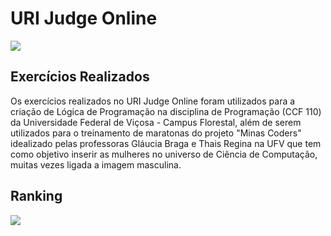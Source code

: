 # URI Judge Online

![](<https://i.pinimg.com/originals/0a/9c/b0/0a9cb0951a58e4e7779be13585555645.png>)

## Exercícios Realizados

Os exercícios realizados no URI Judge Online foram utilizados para a criação de Lógica de Programação na disciplina de Programação (CCF 110) da Universidade Federal de Viçosa - Campus Florestal, além de serem utilizados para o treinamento de maratonas do projeto "Minas Coders" idealizado pelas professoras Gláucia Braga e Thais Regina na UFV que tem como objetivo inserir as mulheres no universo de Ciência de Computação, muitas vezes ligada a imagem masculina.

## Ranking 

![](<https://i.pinimg.com/originals/8c/18/c0/8c18c0f35d3906e21c1efcd1ac0c22fa.png>)